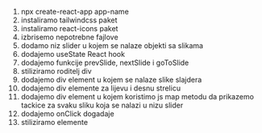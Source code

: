 1. npx create-react-app app-name
2. instaliramo tailwindcss paket
3. instaliramo react-icons paket
4. izbrisemo nepotrebne fajlove
5. dodamo niz slider u kojem se nalaze objekti sa slikama
6. dodajemo useState React hook
7. dodajemo funkcije prevSlide, nextSlide i goToSlide
8. stiliziramo roditelj div
9. dodajemo div element u kojem se nalaze slike slajdera
10. dodajemo div elemente za lijevu i desnu strelicu
11. dodajemo div element u kojem koristimo js map metodu da prikazemo tackice za svaku sliku koja se nalazi u nizu slider
12. dodajemo onClick dogadaje
13. stiliziramo elemente

